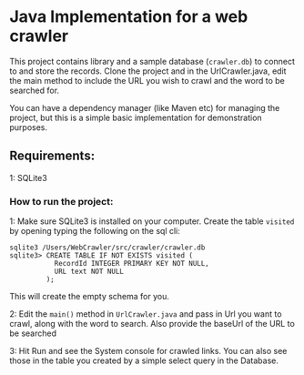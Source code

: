 # Java Implementation for a web crawler

This project contains library and a sample database (`crawler.db`) to connect to and store the records.
Clone the project and in the UrlCrawler.java, edit the main method to include the URL
you wish to crawl and the word to be searched for.

You can have a dependency manager (like Maven etc) for managing the project, but this is a simple basic implementation 
for demonstration purposes.

## Requirements:
1: SQLite3

### How to run the project:
1: Make sure SQLite3 is installed on your computer. Create the table `visited` by opening typing the following
on the sql cli:
```
sqlite3 /Users/WebCrawler/src/crawler/crawler.db
sqlite3> CREATE TABLE IF NOT EXISTS visited (
           RecordId INTEGER PRIMARY KEY NOT NULL,
           URL text NOT NULL
         );
```
This will create the empty schema for you.

2: Edit the `main()` method in `UrlCrawler.java` and pass in Url you want to crawl, along with the word to search.
Also provide the baseUrl of the URL to be searched

3: Hit Run and see the System console for crawled links. You can also see those in the table you created
by a simple select query in the Database.

